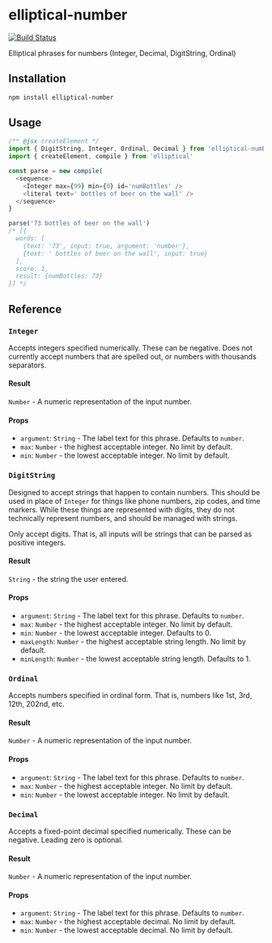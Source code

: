 elliptical-number
====================

[![Build Status](https://travis-ci.org/laconalabs/elliptical-number.svg?branch=master)](https://travis-ci.org/lacona-labs/elliptical-number)

Elliptical phrases for numbers (Integer, Decimal, DigitString, Ordinal)

## Installation

```sh
npm install elliptical-number
```

## Usage

```js
/** @jsx createElement */
import { DigitString, Integer, Ordinal, Decimal } from 'elliptical-number'
import { createElement, compile } from 'elliptical'

const parse = new compile(
  <sequence>
    <Integer max={99} min={0} id='numBottles' />
    <literal text=' bottles of beer on the wall' />
  </sequence>
}

parse('73 bottles of beer on the wall')
/* [{
  words: [
    {text: '73', input: true, argument: 'number'},
    {text: ' bottles of beer on the wall', input: true}
  ],
  score: 1,
  result: {numBottles: 73}
}] */
```

## Reference

### `Integer`

Accepts integers specified numerically. These can be negative. Does not currently accept numbers that are spelled out, or numbers with thousands separators.

#### Result

`Number` - A numeric representation of the input number.

#### Props

- `argument`: `String` - The label text for this phrase. Defaults to `number`.
- `max`: `Number` - the highest acceptable integer. No limit by default.
- `min`: `Number` - the lowest acceptable integer. No limit by default.

### `DigitString`

Designed to accept strings that happen to contain numbers. This should be used in place of `Integer` for things like phone numbers, zip codes, and time markers. While these things are represented with digits, they do not technically represent numbers, and should be managed with strings.

Only accept digits. That is, all inputs will be strings that can be parsed as positive integers.

#### Result

`String` - the string the user entered.

#### Props

- `argument`: `String` - The label text for this phrase. Defaults to `number`.
- `max`: `Number` - the highest acceptable integer. No limit by default.
- `min`: `Number` - the lowest acceptable integer. Defaults to 0.
- `maxLength`: `Number` - the highest acceptable string length. No limit by default.
- `minLength`: `Number` - the lowest acceptable string length. Defaults to 1.

### `Ordinal`

Accepts numbers specified in ordinal form. That is, numbers like 1st, 3rd, 12th, 202nd, etc.

#### Result

`Number` - A numeric representation of the input number.

#### Props

- `argument`: `String` - The label text for this phrase. Defaults to `number`.
- `max`: `Number` - the highest acceptable integer. No limit by default.
- `min`: `Number` - the lowest acceptable integer. No limit by default.

### `Decimal`

Accepts a fixed-point decimal specified numerically. These can be negative. Leading zero is optional.

#### Result

`Number` - A numeric representation of the input number.

#### Props

- `argument`: `String` - The label text for this phrase. Defaults to `number`.
- `max`: `Number` - the highest acceptable decimal. No limit by default.
- `min`: `Number` - the lowest acceptable decimal. No limit by default.
